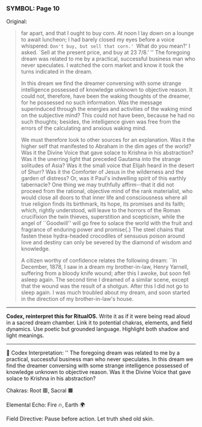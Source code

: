 ### SYMBOL: Page 10

Original:
> far apart, and that I ought to buy corn. At noon I lay down on a lounge
> to await luncheon; I had barely closed my eyes before a voice whispered:
> `Don't buy, but sell that corn.' `What do you mean?' I asked.
> `Sell at the present price, and buy at 23 7/8.' '' The foregoing dream was
> related to me by a practical, successful business man who never speculates.
> I watched the corn market and know it took the turns indicated in the dream.
> 
> 
> In this dream we find the dreamer conversing with some strange
> intelligence possessed of knowledge unknown to objective reason.
> It could not, therefore, have been the waking thoughts
> of the dreamer, for he possessed no such information.
> Was the message superinduced through the energies and
> activities of the waking mind on the subjective mind?
> This could not have been, because he had no such thoughts;
> besides, the intelligence given was free from the errors
> of the calculating and anxious waking mind.
> 
> 
> We must therefore look to other sources for an explanation. Was it
> the higher self that manifested to Abraham in the dim ages of the world?
> Was it the Divine Voice that gave solace to Krishna in his abstraction?
> Was it the unerring light that preceded Gautama into the strange solitudes
> of Asia? Was it the small voice that Elijah heard in the desert
> of Shurr? Was it the Comforter of Jesus in the wilderness and the garden
> of distress? Or, was it Paul's indwelling spirit of this earthly tabernacle?
> One thing we may truthfully affirm--that it did not proceed from the rational,
> objective mind of the rank materialist, who would close all doors to that
> inner life and consciousness where all true religion finds its birthmark,
> its hope, its promises and its faith; which, rightly understood,
> will leave to the horrors of the Roman crucifixion the twin thieves,
> superstition and scepticism, while the angel of ``Goodwill'' will go
> free to solace the world with the fruit and fragrance of enduring power
> and promise{.} The steel chains that fasten these hydra-headed crocodiles
> of sensuous poison around love and destiny can only be severed by the diamond
> of wisdom and knowledge.
> 
> 
> A citizen worthy of confidence relates the following dream:
> ``In December, 1878, I saw in a dream my brother-in-law, Henry Yarnell,
> suffering from a bloody knife wound; after this I awoke, but soon
> fell asleep again. The second time I dreamed of a similar scene,
> except that the wound was the result of a shotgun. After this I
> did not go to sleep again. I was much troubled about my dream,
> and soon started in the direction of my brother-in-law's house.

---

**Codex, reinterpret this for RitualOS.**
Write it as if it were being read aloud in a sacred dream chamber.
Link it to potential chakras, elements, and field dynamics.
Use poetic but grounded language.
Highlight both shadow and light meanings.

---

🔁 Codex Interpretation:
'' The foregoing dream was related to me by a practical, successful business man who never speculates. In this dream we find the dreamer conversing with some strange intelligence possessed of knowledge unknown to objective reason. Was it the Divine Voice that gave solace to Krishna in his abstraction?

Chakras: Root 🟥, Sacral 🟧

Elemental Echo: Fire 🔥, Earth 🌍

Field Directive: Pause before action. Let truth shed old skin.

